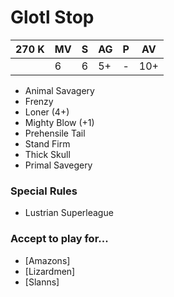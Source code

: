# Glotl Stop
| 270 K  | MV | S | AG | P | AV |
| --- | --- | --- | --- | --- | --- |
| | 6 | 6 | 5+ | - | 10+ |

* Animal Savagery
* Frenzy
* Loner (4+)
* Mighty Blow (+1)
* Prehensile Tail
* Stand Firm
* Thick Skull
* Primal Savegery

### Special Rules
* Lustrian Superleague

### Accept to play for...
* [Amazons]
* [Lizardmen]
* [Slanns]
